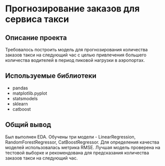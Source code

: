 # Прогнозирование заказов для сервиса такси

## Описание проекта ##
Требовалось построить модель для прогнозирования количества заказов такси на следующий час с целью привлечения большего количества водителей в период пиковой нагрузки в аэропортах.

## Используемые библиотеки
- pandas 
- matplotlib.pyplot 
- statsmodels 
- sklearn
- catboost 

## Общий вывод
Был выполнен EDA. Обучены три модели - LinearRegression, RandomForestRegressor, CatBoostRegressor. Для определения качества моделей использовалась метрика RMSE. Лучшая модель проверена на тестовой выборке и рекомендована для предсказания количества заказов такси на следующий час.

